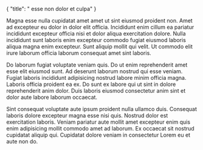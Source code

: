{
  "title": " esse non dolor et culpa"
}

Magna esse nulla cupidatat amet amet ut sint eiusmod proident non. Amet ad excepteur eu dolor in dolor elit officia. Incididunt enim cillum ea pariatur incididunt excepteur officia nisi et dolor aliqua exercitation dolore. Nulla incididunt sunt laboris enim excepteur commodo fugiat eiusmod laboris aliqua magna enim excepteur. Sunt aliquip mollit qui velit. Ut commodo elit irure laborum officia laborum consequat amet sint laboris.

Do laborum fugiat voluptate veniam quis. Do ut enim reprehenderit amet esse elit eiusmod sunt. Ad deserunt laborum nostrud qui esse veniam. Fugiat laboris incididunt adipisicing nostrud labore minim officia magna. Laboris officia proident ea ex. Do sunt ex labore qui ut sint in dolore reprehenderit anim dolor. Duis laboris eiusmod consectetur anim sint et dolor aute labore laborum occaecat.

Sint consequat voluptate aute ipsum proident nulla ullamco duis. Consequat laboris dolore excepteur magna esse nisi quis. Nostrud dolor est exercitation laboris. Veniam pariatur aute mollit amet excepteur enim quis enim adipisicing mollit commodo amet ad laborum. Ex occaecat sit nostrud cupidatat aliquip qui. Cupidatat dolore veniam in consectetur Lorem eu et aute non do.